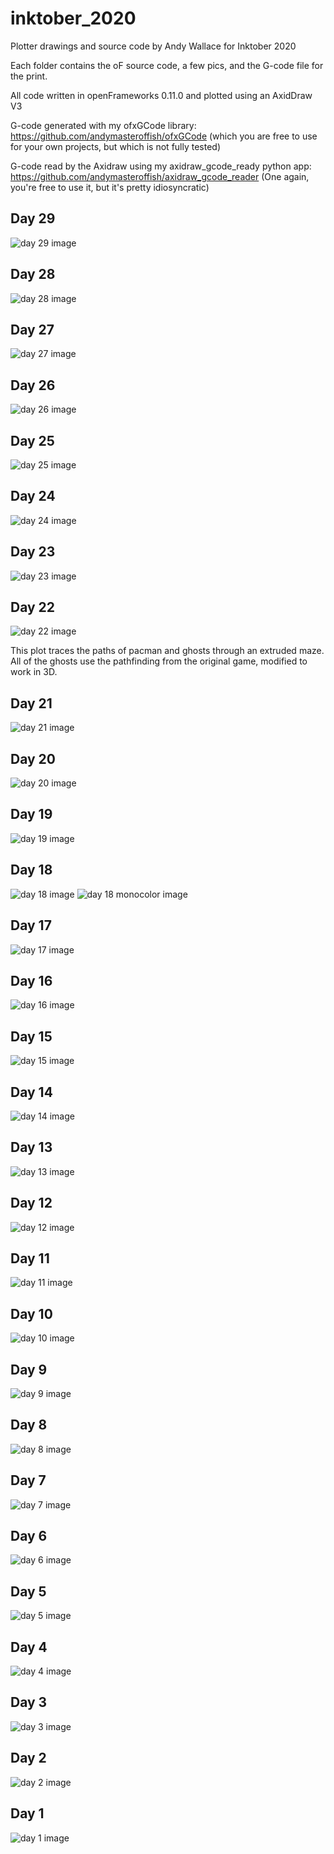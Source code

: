 # inktober_2020

Plotter drawings and source code by Andy Wallace for Inktober 2020

Each folder contains the oF source code, a few pics, and the G-code file for the print.

All code written in openFrameworks 0.11.0 and plotted using an AxidDraw V3

G-code generated with my ofxGCode library: https://github.com/andymasteroffish/ofxGCode
(which you are free to use for your own projects, but which is not fully tested)

G-code read by the Axidraw using my axidraw_gcode_ready python app: https://github.com/andymasteroffish/axidraw_gcode_reader
(One again, you're free to use it, but it's pretty idiosyncratic)

## Day 29

![day 29 image](https://github.com/andymasteroffish/inktober_2020/blob/main/day_29/pics/day_29_trim_small.jpg)

## Day 28

![day 28 image](https://github.com/andymasteroffish/inktober_2020/blob/main/day_28/pics/day_28_trim_small.JPG)

## Day 27

![day 27 image](https://github.com/andymasteroffish/inktober_2020/blob/main/day_27/pics/day_27_trim_small.JPG)

## Day 26

![day 26 image](https://github.com/andymasteroffish/inktober_2020/blob/main/day_26/pics/day_26_full_small.jpg)

## Day 25

![day 25 image](https://github.com/andymasteroffish/inktober_2020/blob/main/day_25/pics/day_25_trim_small.JPG)

## Day 24

![day 24 image](https://github.com/andymasteroffish/inktober_2020/blob/main/day_24/pics/day_24_trim_small.jpg)

## Day 23

![day 23 image](https://github.com/andymasteroffish/inktober_2020/blob/main/day_23/pics/day_23_trim_small.jpg)

## Day 22

![day 22 image](https://github.com/andymasteroffish/inktober_2020/blob/main/day_22/pics/day_22_trim_small.jpg)

This plot traces the paths of pacman and ghosts through an extruded maze. All of the ghosts use the pathfinding from the original game, modified to work in 3D.

## Day 21

![day 21 image](https://github.com/andymasteroffish/inktober_2020/blob/main/day_21/pics/day_21_full_small.jpg)

## Day 20

![day 20 image](https://github.com/andymasteroffish/inktober_2020/blob/main/day_20/pics/day_20_full_small.jpg)

## Day 19

![day 19 image](https://github.com/andymasteroffish/inktober_2020/blob/main/day_19/pics/day_19_full_small.jpg)

## Day 18

![day 18 image](https://github.com/andymasteroffish/inktober_2020/blob/main/day_18/pics/day_18_trim_small.jpg)
![day 18 monocolor image](https://github.com/andymasteroffish/inktober_2020/blob/main/day_18/pics/day_18_mono_trim_small.jpg)

## Day 17

![day 17 image](https://github.com/andymasteroffish/inktober_2020/blob/main/day_17/pics/day_17_trim_small.JPG)

## Day 16

![day 16 image](https://github.com/andymasteroffish/inktober_2020/blob/main/day_16/pics/day_16_trim_small.jpg)

## Day 15

![day 15 image](https://github.com/andymasteroffish/inktober_2020/blob/main/day_15/pics/day_15_full_small.jpg)

## Day 14

![day 14 image](https://github.com/andymasteroffish/inktober_2020/blob/main/day_14/pics/day_14_trim_small.jpg)

## Day 13

![day 13 image](https://github.com/andymasteroffish/inktober_2020/blob/main/day_13/pics/day_13_trim_small.jpg)

## Day 12

![day 12 image](https://github.com/andymasteroffish/inktober_2020/blob/main/day_12/pics/day_12_trim_small.jpg)

## Day 11

![day 11 image](https://github.com/andymasteroffish/inktober_2020/blob/main/day_11/pics/day_11_combined_small.jpg)

## Day 10

![day 10 image](https://github.com/andymasteroffish/inktober_2020/blob/main/day_10/pics/day_10_full_small.jpg)

## Day 9

![day 9 image](https://github.com/andymasteroffish/inktober_2020/blob/main/day_09/pics/day_09_small.jpg)

## Day 8

![day 8 image](https://github.com/andymasteroffish/inktober_2020/blob/main/day_08/pics/day_08_trim_small.jpg)

## Day 7

![day 7 image](https://github.com/andymasteroffish/inktober_2020/blob/main/day_07/pics/day_07_full_square_small.jpg)

## Day 6

![day 6 image](https://github.com/andymasteroffish/inktober_2020/blob/main/day_06/pics/day_06_full_small.jpg)

## Day 5

![day 5 image](https://github.com/andymasteroffish/inktober_2020/blob/main/day_05/pics/day_05_full_small.jpg)

## Day 4

![day 4 image](https://github.com/andymasteroffish/inktober_2020/blob/main/day_04/pics/day_04_crop_small.jpg)

## Day 3

![day 3 image](https://github.com/andymasteroffish/inktober_2020/blob/main/day_03/pics/day_03_small.jpg)

## Day 2

![day 2 image](https://github.com/andymasteroffish/inktober_2020/blob/main/day_02/pics/day_02_small.jpg)

## Day 1

![day 1 image](https://github.com/andymasteroffish/inktober_2020/blob/main/day_01/pics/day_01_trim_small.jpg)

